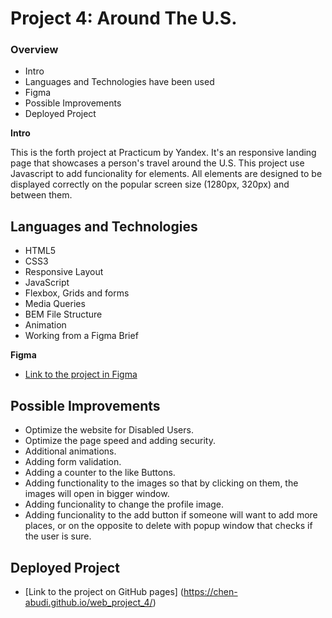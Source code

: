 # Project 4: Around The U.S.

### Overview

- Intro
- Languages and Technologies have been used
- Figma
- Possible Improvements
- Deployed Project

**Intro**

This is the forth project at Practicum by Yandex.
It's an responsive landing page that showcases a person's travel around the U.S.
This project use Javascript to add funcionality for elements.
All elements are designed to be displayed correctly on the popular screen size (1280px, 320px) and between them.

## Languages and Technologies

- HTML5
- CSS3
- Responsive Layout
- JavaScript
- Flexbox, Grids and forms
- Media Queries
- BEM File Structure
- Animation
- Working from a Figma Brief

**Figma**

- [Link to the project in Figma](https://www.figma.com/file/SurN1jaeEQIhuZEDMhmWWf/Sprint-4-Around-The-U.S.-desktop-mobile?node-id=0%3A1)

## Possible Improvements

- Optimize the website for Disabled Users.
- Optimize the page speed and adding security.
- Additional animations.
- Adding form validation.
- Adding a counter to the like Buttons.
- Adding functionality to the images so that by clicking on them, the images will open in bigger window.
- Adding funcionality to change the profile image.
- Adding funcionality to the add button if someone will want to add more places, or on the opposite to delete with popup window that checks if the user is sure.

## Deployed Project

- [Link to the project on GitHub pages] (https://chen-abudi.github.io/web_project_4/)
